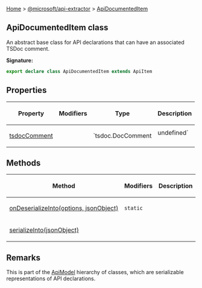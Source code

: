 [Home](./index) &gt; [@microsoft/api-extractor](./api-extractor.md) &gt; [ApiDocumentedItem](./api-extractor.apidocumenteditem.md)

## ApiDocumentedItem class

An abstract base class for API declarations that can have an associated TSDoc comment.

<b>Signature:</b>

```typescript
export declare class ApiDocumentedItem extends ApiItem 
```

## Properties

|  <p>Property</p> | <p>Modifiers</p> | <p>Type</p> | <p>Description</p> |
|  --- | --- | --- | --- |
|  <p>[tsdocComment](./api-extractor.apidocumenteditem.tsdoccomment.md)</p> |  | <p>`tsdoc.DocComment | undefined`</p> |  |

## Methods

|  <p>Method</p> | <p>Modifiers</p> | <p>Description</p> |
|  --- | --- | --- |
|  <p>[onDeserializeInto(options, jsonObject)](./api-extractor.apidocumenteditem.ondeserializeinto.md)</p> | <p>`static`</p> | <p></p> |
|  <p>[serializeInto(jsonObject)](./api-extractor.apidocumenteditem.serializeinto.md)</p> |  | <p></p> |

## Remarks

This is part of the [ApiModel](./api-extractor.apimodel.md) hierarchy of classes, which are serializable representations of API declarations.

